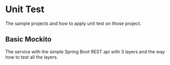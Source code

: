 # Unit Test
The sample projects and how to apply unit test on those project.

## Basic Mockito
The service with the simple Spring Boot REST api with 3 layers and the way how to test all the layers.
